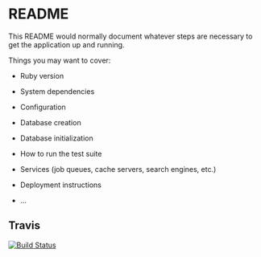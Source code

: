 # README

This README would normally document whatever steps are necessary to get the
application up and running.

Things you may want to cover:

* Ruby version

* System dependencies

* Configuration

* Database creation

* Database initialization

* How to run the test suite

* Services (job queues, cache servers, search engines, etc.)

* Deployment instructions

* ...
## Travis
[![Build Status](https://travis-ci.com/tkalmykova/task-manager.svg?branch=develop)](https://travis-ci.com/tkalmykova/task-manager)
